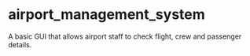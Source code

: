# airport_management_system
A basic GUI that allows airport staff to check flight, crew and passenger details.
